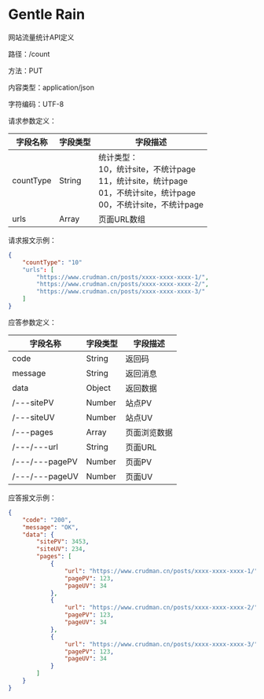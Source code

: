 # Gentle Rain

网站流量统计API定义

路径：/count

方法：PUT

内容类型：application/json

字符编码：UTF-8

请求参数定义：

| 字段名称  | 字段类型 | 字段描述                                                     |
| --------- | -------- | ------------------------------------------------------------ |
| countType | String   | 统计类型：<br>10，统计site，不统计page<br>11，统计site，统计page<br>01，不统计site，统计page<br>00，不统计site，不统计page |
| urls      | Array    | 页面URL数组                                                  |

请求报文示例：

```json
{
    "countType": "10"
    "urls": [
        "https://www.crudman.cn/posts/xxxx-xxxx-xxxx-1/",
        "https://www.crudman.cn/posts/xxxx-xxxx-xxxx-2/",
        "https://www.crudman.cn/posts/xxxx-xxxx-xxxx-3/"
    ]
}
```

应答参数定义：

| 字段名称       | 字段类型 | 字段描述     |
| -------------- | -------- | ------------ |
| code           | String   | 返回码       |
| message        | String   | 返回消息     |
| data           | Object   | 返回数据     |
| /---sitePV     | Number   | 站点PV       |
| /---siteUV     | Number   | 站点UV       |
| /---pages      | Array    | 页面浏览数据 |
| /---/---url    | String   | 页面URL      |
| /---/---pagePV | Number   | 页面PV       |
| /---/---pageUV | Number   | 页面UV       |

应答报文示例：

```json
{
    "code": "200",
    "message": "OK",
    "data": {
        "sitePV": 3453,
        "siteUV": 234,
        "pages": [
            {
                "url": "https://www.crudman.cn/posts/xxxx-xxxx-xxxx-1/",
                "pagePV": 123,
		        "pageUV": 34
            },
            {
                "url": "https://www.crudman.cn/posts/xxxx-xxxx-xxxx-2/",
                "pagePV": 123,
		        "pageUV": 34
            },
            {
                "url": "https://www.crudman.cn/posts/xxxx-xxxx-xxxx-3/",
                "pagePV": 123,
		        "pageUV": 34
            }
        ]
    }
}
```

